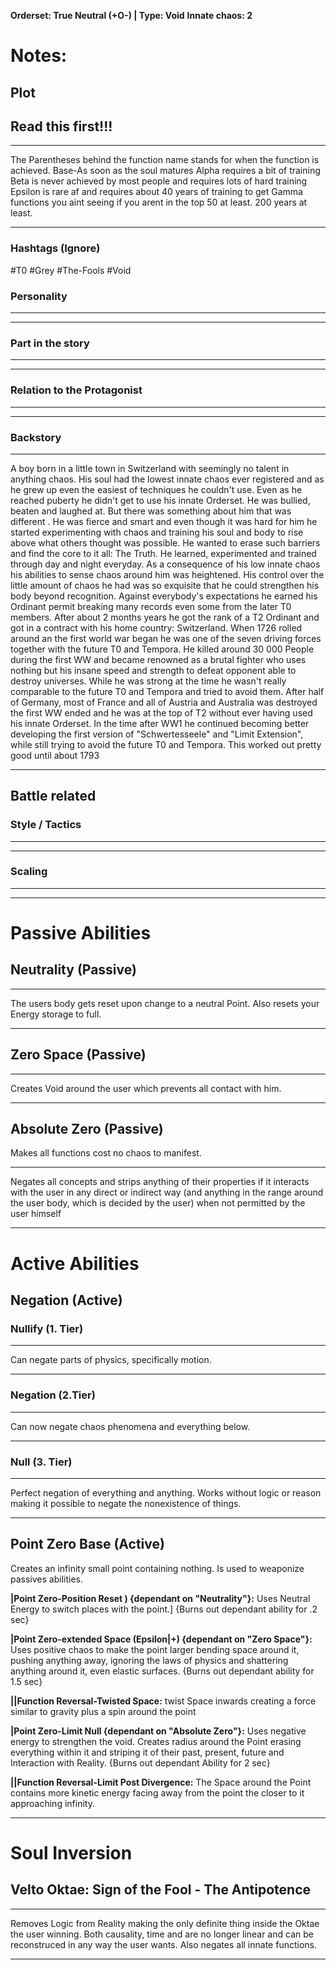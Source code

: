**Orderset: True Neutral (+O-) | Type: Void**
**Innate chaos: 2**

# Notes:
## Plot
## Read this first!!!
___
The Parentheses behind the function name stands for when the function is achieved.
Base-As soon as the soul matures
Alpha requires a bit of training 
Beta is never achieved by most people and requires lots of hard training
Epsilon is rare af and requires about 40 years of training to get
Gamma functions you aint seeing if you arent in the top 50 at least. 200 years at least.
___
### Hashtags (Ignore)
#T0 
#Grey 
#The-Fools
#Void
### Personality
___

___
### Part in the story
___

___
### Relation to the Protagonist
___

___
### Backstory
___
A boy born in a little town in Switzerland with seemingly no talent in anything chaos. His soul had the lowest innate chaos ever registered and as he grew up even the easiest of techniques he couldn't use. Even as he reached puberty he didn't get to use his innate Orderset. He was bullied, beaten and laughed at. 
But there was something about him that was different . He was fierce and smart and even though it was hard for him he started experimenting with chaos and training his soul and body to rise above what others thought was possible. He wanted to erase such barriers and find the core to it all: The Truth.
He learned, experimented and trained through day and night everyday. As a consequence of his low innate chaos his abilities to sense chaos around him was heightened. His control over the little amount of chaos he had was so exquisite that he could strengthen his body beyond recognition. Against everybody's expectations he earned his Ordinant permit breaking many records even some from the later T0 members. 
After about 2 months years he got the rank of a T2 Ordinant and got in a contract with his home country: Switzerland.
When 1726 rolled around an the first world war began he was one of the seven driving forces together with the future T0 and Tempora. He killed around 30 000 People during the first WW and became renowned as a brutal fighter who uses nothing but his insane speed and strength to defeat opponent able to destroy universes. While he was strong at the time he wasn't really comparable to the future T0 and Tempora and tried to avoid them. After half of Germany, most of France and all of Austria and Australia was destroyed the first WW ended and he was at the top of T2 without ever having used his innate Orderset.
In the time after WW1 he continued becoming better developing the first version of "Schwertesseele" and "Limit Extension", while still trying to avoid the future T0 and Tempora. This worked out pretty good until about 1793
___

## Battle related
### Style / Tactics
___

___
### Scaling 
___

___


# Passive Abilities
## Neutrality (Passive)
___
The users body gets reset upon change to a neutral Point.
Also resets your Energy storage to full.
___

## Zero Space (Passive)
___
Creates Void around the user which prevents all contact with him.
___


## Absolute Zero (Passive)
Makes all functions cost no chaos to manifest.
___
Negates all concepts and strips anything of their properties if it interacts with the user in any direct or indirect way (and anything in the range around the user body, which is decided by the user) when not permitted by the user himself
_________________________________________________


# Active Abilities

## Negation  (Active) 
### Nullify (1. Tier)
___
Can negate parts of physics, specifically motion.
___
### Negation (2.Tier)
___
Can now negate chaos phenomena and everything below.
___ 
### Null (3. Tier)
___
Perfect negation of everything and anything. Works without logic or reason making it possible to negate the nonexistence of things.
___ 


Point Zero Base (Active)
---------------------
Creates an infinity small point containing nothing. Is used to weaponize passives abilities.

**|Point Zero-Position Reset ) {dependant on "Neutrality"}:**
Uses Neutral Energy to switch places with the point.] 
{Burns out dependant ability for .2 sec}

**|Point Zero-extended Space (Epsilon|+) {dependant on "Zero Space"}:**
Uses positive chaos to make the point larger bending space around it, pushing anything away, ignoring the laws of physics and shattering anything around it, even elastic surfaces.
{Burns out dependant ability for 1.5 sec}

**||Function Reversal-Twisted Space:**
twist Space inwards creating a force similar to gravity plus a spin around the point

**|Point Zero-Limit Null {dependant on "Absolute Zero"}:**
Uses negative energy to strengthen the void. Creates radius around the Point erasing everything within it and striping it of their past, present, future and Interaction with Reality.
{Burns out dependant Ability for 2 sec}

**||Function Reversal-Limit Post Divergence:**
The Space around the Point contains more kinetic energy facing away from the point the closer to it approaching infinity.
_________________________________________________


# Soul Inversion
## Velto Oktae: Sign of the Fool - The Antipotence
___
Removes Logic from Reality making the only definite thing inside the Oktae the user winning. Both causality, time and are no longer linear and can be reconstruced in any way the user wants. Also negates all innate functions.
___